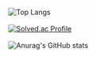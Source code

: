 ![Top Langs](https://github-readme-stats.vercel.app/api/top-langs/?username=ahyeonkong&layout=compact&theme=nord)<br><br/>
[![Solved.ac Profile](http://mazassumnida.wtf/api/generate_badge?boj=roqkfwkah)](https://solved.ac/roqkfwkah)<br><br/>
![Anurag's GitHub stats](https://github-readme-stats.vercel.app/api?username=ahyeonkong&theme=nord&show_icons=true)<br><br/>

